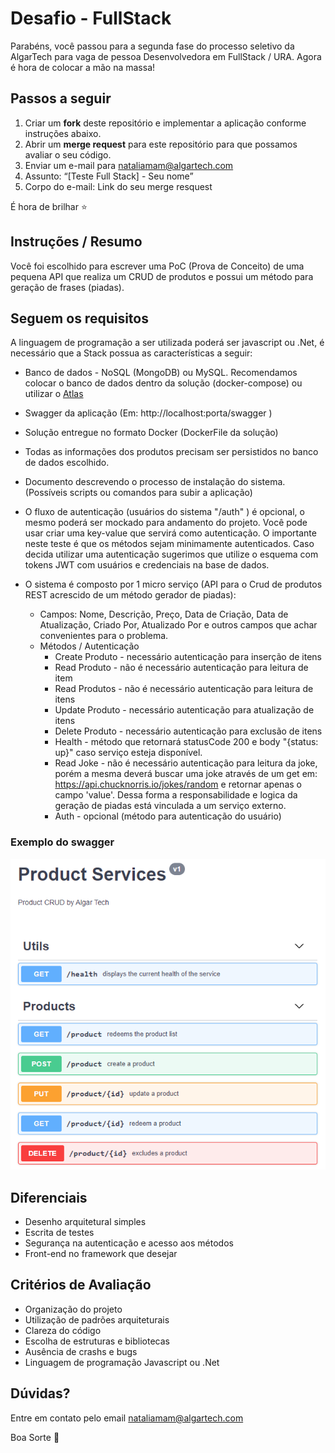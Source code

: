 # Desafio - FullStack

Parabéns, você passou para a segunda fase do processo seletivo da AlgarTech para vaga de pessoa Desenvolvedora em FullStack / URA. Agora é hora de colocar a mão na massa!

## Passos a seguir

1. Criar um **fork** deste repositório e implementar a aplicação conforme instruções abaixo.
2. Abrir um **merge request** para este repositório para que possamos avaliar o seu código.
3. Enviar um e-mail para nataliamam@algartech.com
4. Assunto: “[Teste Full Stack] - Seu nome” 
5. Corpo do e-mail:  Link do seu merge resquest

É hora de brilhar ⭐

## Instruções / Resumo

Você foi escolhido para escrever uma PoC (Prova de Conceito) de uma pequena API que realiza um CRUD de produtos e possui um método para geração de frases (piadas).

## Seguem os requisitos

A linguagem de programação a ser utilizada poderá ser javascript ou .Net, é necessário que a Stack possua as características a seguir:

* Banco de dados - NoSQL (MongoDB) ou MySQL. Recomendamos colocar o banco de dados dentro da solução (docker-compose) ou utilizar o [Atlas](https://cloud.mongodb.com/)
* Swagger da aplicação (Em: http://localhost:porta/swagger )
* Solução entregue no formato Docker (DockerFile da solução)
* Todas as informações dos produtos precisam ser persistidos no banco de dados escolhido.
* Documento descrevendo o processo de instalação do sistema. (Possíveis scripts ou comandos para subir a aplicação)
* O fluxo de autenticação (usuários do sistema "/auth" ) é opcional, o mesmo poderá ser mockado para andamento do projeto. Você pode usar criar uma key-value que servirá como autenticação. O importante neste teste é que os métodos sejam minimamente autenticados. Caso decida utilizar uma autenticação sugerimos que utilize o esquema com tokens JWT com usuários e credenciais na base de dados.

* O sistema é composto por 1 micro serviço (API para o Crud de produtos REST acrescido de um método gerador de piadas):  
  * Campos: Nome, Descrição, Preço, Data de Criação, Data de Atualização, Criado Por, Atualizado Por e outros campos que achar convenientes para o  problema.
  * Métodos / Autenticação
    * Create Produto -  necessário autenticação para inserção de itens
    * Read Produto - não é necessário autenticação para leitura de item
    * Read Produtos - não é necessário autenticação para leitura de itens
    * Update Produto - necessário autenticação para atualização de itens
    * Delete Produto - necessário autenticação para exclusão de itens
    * Health - método que retornará statusCode 200 e body "{status: up}" caso serviço esteja disponível. 
    * Read Joke - não é necessário autenticação para leitura da joke, porém a mesma deverá buscar uma joke através de um get em: https://api.chucknorris.io/jokes/random e retornar apenas o campo 'value'. Dessa forma a responsabilidade e logica da geração de piadas está vinculada a um serviço externo.
    * Auth - opcional (método para autenticação do usuário) 

### Exemplo do swagger

![](./assets/assets_swagger_example.png)

## Diferenciais

* Desenho arquitetural simples
* Escrita de testes
* Segurança na autenticação e acesso aos métodos
* Front-end no framework que desejar

## Critérios de Avaliação

* Organização do projeto
* Utilização de padrões arquiteturais
* Clareza do código
* Escolha de estruturas e bibliotecas
* Ausência de crashs e bugs
* Linguagem de programação Javascript ou .Net

## Dúvidas?

Entre em contato pelo email nataliamam@algartech.com

Boa Sorte 🙏

